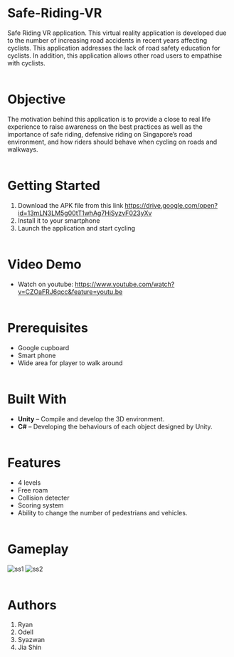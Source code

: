 # Safe-Riding-VR
Safe Riding VR application. This virtual reality application is developed due to the number of increasing road accidents in recent years affecting cyclists. This application addresses the lack of road safety education for cyclists. In addition, this application allows other road users to empathise with cyclists.
</br> </br>

# Objective
The motivation behind this application is to provide a close to real life experience to raise awareness on the best practices as well as the importance of safe riding, defensive riding on Singapore’s road environment, and how riders should behave when cycling on roads and walkways.
</br> </br>

# Getting Started
1. Download the APK file from this link https://drive.google.com/open?id=13mLN3LM5g00tT1whAg7HiSyzvF023yXv
2. Install it to your smartphone
3. Launch the application and start cycling
</br> </br>

# Video Demo
* Watch on youtube: https://www.youtube.com/watch?v=CZOaFRJ6qcc&feature=youtu.be
</br> </br>

# Prerequisites
* Google cupboard
* Smart phone
* Wide area for player to walk around
</br> </br>

# Built With
* **Unity** – Compile and develop the 3D environment. 
* **C#** – Developing the behaviours of each object designed by Unity.
</br> </br>

# Features
* 4 levels
* Free roam
* Collision detecter
* Scoring system
* Ability to change the number of pedestrians and vehicles.
</br> </br>

# Gameplay
![ss1](https://user-images.githubusercontent.com/45250382/48966270-376c0c80-f009-11e8-8eb4-ee19a58b7197.jpeg)
![ss2](https://user-images.githubusercontent.com/45250382/48966274-4b177300-f009-11e8-90a5-1baf3be18004.jpeg)
</br> </br>

# Authors
1. Ryan
2. Odell
3. Syazwan 
4. Jia Shin
